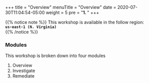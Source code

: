 +++
title = "Overview"
menuTitle = "Overview"
date = 2020-07-30T11:04:54-05:00
weight = 5
pre = "<b>1. </b>"
+++

{{% notice note %}}
This workshop is available in the follow region:   
**`us-east-1 (N. Virginia)`**  
{{% /notice %}}


### Modules
This workshop is broken down into four modules

1. Overview
2. Investigate
3. Remediate